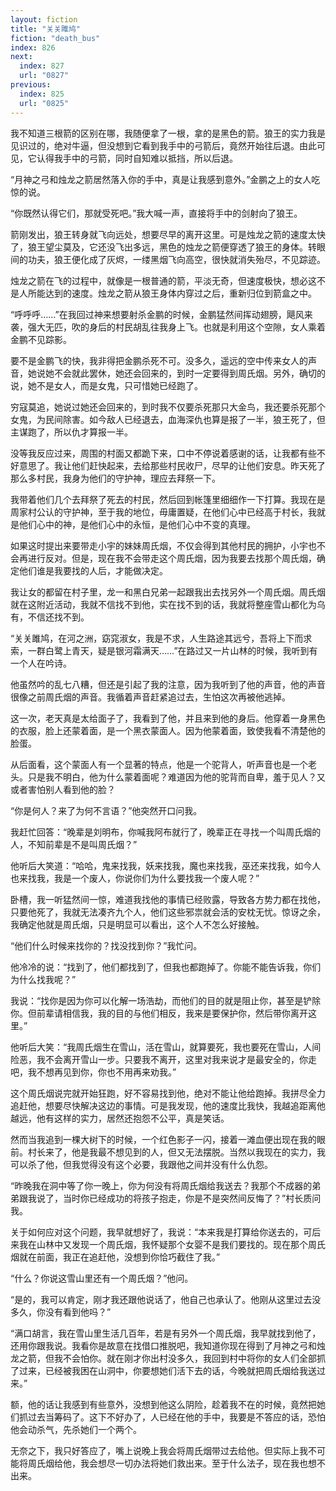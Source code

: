 ```yaml
---
layout: fiction
title: "关关雎鸠"
fiction: "death_bus"
index: 826
next:
  index: 827
  url: "0827"
previous:
  index: 825
  url: "0825"
---
```

我不知道三根箭的区别在哪，我随便拿了一根，拿的是黑色的箭。狼王的实力我是见识过的，绝对牛逼，但没想到它看到我手中的弓箭后，竟然开始往后退。由此可见，它认得我手中的弓箭，同时自知难以抵挡，所以后退。

“月神之弓和烛龙之箭居然落入你的手中，真是让我感到意外。”金鹏之上的女人吃惊的说。

“你既然认得它们，那就受死吧。”我大喊一声，直接将手中的剑射向了狼王。

箭刚发出，狼王转身就飞向远处，想要尽早的离开这里。可是烛龙之箭的速度太快了，狼王望尘莫及，它还没飞出多远，黑色的烛龙之箭便穿透了狼王的身体。转眼间的功夫，狼王便化成了灰烬，一缕黑烟飞向高空，很快就消失殆尽，不见踪迹。

烛龙之箭在飞的过程中，就像是一根普通的箭，平淡无奇，但速度极快，想必这不是人所能达到的速度。烛龙之箭从狼王身体内穿过之后，重新归位到箭盒之中。

“呼呼呼……”在我回过神来想要射杀金鹏的时候，金鹏猛然间挥动翅膀，飓风来袭，强大无匹，吹的身后的村民胡乱往我身上飞。也就是利用这个空隙，女人乘着金鹏不见踪影。

要不是金鹏飞的快，我非得把金鹏杀死不可。没多久，遥远的空中传来女人的声音，她说她不会就此罢休，她还会回来的，到时一定要得到周氏烟。另外，确切的说，她不是女人，而是女鬼，只可惜她已经跑了。

穷寇莫追，她说过她还会回来的，到时我不仅要杀死那只大金鸟，我还要杀死那个女鬼，为民间除害。如今敌人已经退去，血海深仇也算是报了一半，狼王死了，但主谋跑了，所以仇才算报一半。

没等我反应过来，周围的村面又都跪下来，口中不停说着感谢的话，让我都有些不好意思了。我让他们赶快起来，去给那些村民收尸，尽早的让他们安息。昨天死了那么多村民，我身为他们的守护神，理应去拜祭一下。

我带着他们几个去拜祭了死去的村民，然后回到帐篷里细细作一下打算。我现在是周家村公认的守护神，至于我的地位，毋庸置疑，在他们心中已经高于村长，我就是他们心中的神，是他们心中的永恒，是他们心中不变的真理。

如果这时提出来要带走小宇的妹妹周氏烟，不仅会得到其他村民的拥护，小宇也不会再进行反对。但是，现在我不会带走这个周氏烟，因为我要去找那个周氏烟，确定他们谁是我要找的人后，才能做决定。

我让女的都留在村子里，龙一和黑白兄弟一起跟我出去找另外一个周氏烟。周氏烟就在这附近活动，我就不信找不到他，实在找不到的话，我就将整座雪山都化为乌有，不信还找不到。

“关关雎鸠，在河之洲，窈窕淑女，我是不求，人生路途其远兮，吾将上下而求索，一群白鹭上青天，疑是银河霜满天……”在路过又一片山林的时候，我听到有一个人在吟诗。

他虽然吟的乱七八糟，但还是引起了我的注意，因为我听到了他的声音，他的声音很像之前周氏烟的声音。我循着声音赶紧追过去，生怕这次再被他逃掉。

这一次，老天真是太给面子了，我看到了他，并且来到他的身后。他穿着一身黑色的衣服，脸上还蒙着面，是一个黑衣蒙面人。因为他蒙着面，致使我看不清楚他的脸蛋。

从后面看，这个蒙面人有一个显著的特点，他是一个驼背人，听声音也是一个老头。只是我不明白，他为什么蒙着面呢？难道因为他的驼背而自卑，羞于见人？又或者害怕别人看到他的脸？

“你是何人？来了为何不言语？”他突然开口问我。

我赶忙回答：“晚辈是刘明布，你喊我阿布就行了，晚辈正在寻找一个叫周氏烟的人，不知前辈是不是叫周氏烟？”

他听后大笑道：“哈哈，鬼来找我，妖来找我，魔也来找我，巫还来找我，如今人也来找我，我是一个废人，你说你们为什么要找我一个废人呢？”

卧槽，我一听猛然间一惊，难道我找他的事情已经败露，导致各方势力都在找他，只要他死了，我就无法凑齐九个人，他们这些邪祟就会活的安枕无忧。惊讶之余，我确定他就是周氏烟，只是明显可以看出，这个人不怎么好接触。

“他们什么时候来找你的？找没找到你？”我忙问。

他冷冷的说：“找到了，他们都找到了，但我也都跑掉了。你能不能告诉我，你们为什么找我呢？”

我说：“找你是因为你可以化解一场浩劫，而他们的目的就是阻止你，甚至是铲除你。但前辈请相信我，我的目的与他们相反，我来是要保护你，然后带你离开这里。”

他听后大笑：“我周氏烟生在雪山，活在雪山，就算要死，我也要死在雪山，人间险恶，我不会离开雪山一步。只要我不离开，这里对我来说才是最安全的，你走吧，我不想再见到你，你也不用再来劝我。”

这个周氏烟说完就开始狂跑，好不容易找到他，绝对不能让他给跑掉。我拼尽全力追赶他，想要尽快解决这边的事情。可是我发现，他的速度比我快，我越追距离他越远，他有这样的实力，居然还抱怨不公平，真是笑话。

然而当我追到一棵大树下的时候，一个红色影子一闪，接着一滩血便出现在我的眼前。村长来了，他是我最不想见到的人，但又无法摆脱。当然以我现在的实力，我可以杀了他，但我觉得没有这个必要，我跟他之间并没有什么仇怨。

“昨晚我在洞中等了你一晚上，你为何没有将周氏烟给我送去？我那个不成器的弟弟跟我说了，当时你已经成功的将孩子抱走，你是不是突然间反悔了？”村长质问我。

关于如何应对这个问题，我早就想好了，我说：“本来我是打算给你送去的，可后来我在山林中又发现一个周氏烟，我怀疑那个女婴不是我们要找的。现在那个周氏烟就在前面，我正在追赶他，没想到你恰巧截住了我。”

“什么？你说这雪山里还有一个周氏烟？”他问。

“是的，我可以肯定，刚才我还跟他说话了，他自己也承认了。他刚从这里过去没多久，你没有看到他吗？”

“满口胡言，我在雪山里生活几百年，若是有另外一个周氏烟，我早就找到他了，还用你跟我说。我看你是故意在找借口推脱吧，我知道你现在得到了月神之弓和烛龙之箭，但我不会怕你。就在刚才你出村没多久，我回到村中将你的女人们全部抓了过来，已经被我困在山洞中，你要想她们活下去的话，今晚就把周氏烟给我送过来。”

额，他的话让我感到有些意外，没想到他这么阴险，趁着我不在的时候，竟然把她们抓过去当筹码了。这下不好办了，人已经在他的手中，我要是不答应的话，恐怕他会动杀气，先杀她们一个两个。

无奈之下，我只好答应了，嘴上说晚上我会将周氏烟带过去给他。但实际上我不可能将周氏烟给他，我会想尽一切办法将她们救出来。至于什么法子，现在我也想不出来。